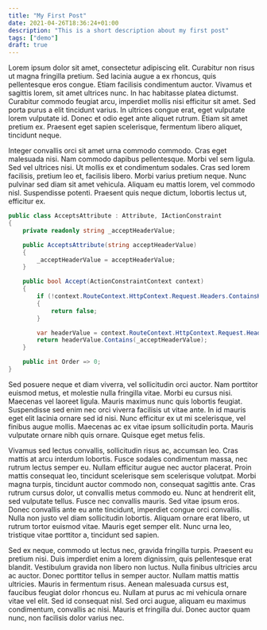 ```yaml
---
title: "My First Post"
date: 2021-04-26T18:36:24+01:00
description: "This is a short description about my first post"
tags: ["demo"]
draft: true
---
```


Lorem ipsum dolor sit amet, consectetur adipiscing elit. Curabitur non risus ut magna fringilla pretium. Sed lacinia augue a ex rhoncus, quis pellentesque eros congue. Etiam facilisis condimentum auctor. Vivamus et sagittis lorem, sit amet ultrices nunc. In hac habitasse platea dictumst. Curabitur commodo feugiat arcu, imperdiet mollis nisi efficitur sit amet. Sed porta purus a elit tincidunt varius. In ultrices congue erat, eget vulputate lorem vulputate id. Donec et odio eget ante aliquet rutrum. Etiam sit amet pretium ex. Praesent eget sapien scelerisque, fermentum libero aliquet, tincidunt neque.

Integer convallis orci sit amet urna commodo commodo. Cras eget malesuada nisi. Nam commodo dapibus pellentesque. Morbi vel sem ligula. Sed vel ultrices nisi. Ut mollis ex et condimentum sodales. Cras sed lorem facilisis, pretium leo et, facilisis libero. Morbi varius pretium neque. Nunc pulvinar sed diam sit amet vehicula. Aliquam eu mattis lorem, vel commodo nisl. Suspendisse potenti. Praesent quis neque dictum, lobortis lectus ut, efficitur ex.

```csharp
public class AcceptsAttribute : Attribute, IActionConstraint
{
    private readonly string _acceptHeaderValue;

    public AcceptsAttribute(string acceptHeaderValue)
    {
        _acceptHeaderValue = acceptHeaderValue;
    }

    public bool Accept(ActionConstraintContext context)
    {
        if (!context.RouteContext.HttpContext.Request.Headers.ContainsKey("Accept"))
        {
            return false;
        }

        var headerValue = context.RouteContext.HttpContext.Request.Headers["Accept"];
        return headerValue.Contains(_acceptHeaderValue);
    }

    public int Order => 0;
}
```

Sed posuere neque et diam viverra, vel sollicitudin orci auctor. Nam porttitor euismod metus, et molestie nulla fringilla vitae. Morbi eu cursus nisi. Maecenas vel laoreet ligula. Mauris maximus nunc quis lobortis feugiat. Suspendisse sed enim nec orci viverra facilisis ut vitae ante. In id mauris eget elit lacinia ornare sed id nisi. Nunc efficitur ex ut mi scelerisque, vel finibus augue mollis. Maecenas ac ex vitae ipsum sollicitudin porta. Mauris vulputate ornare nibh quis ornare. Quisque eget metus felis.

Vivamus sed lectus convallis, sollicitudin risus ac, accumsan leo. Cras mattis at arcu interdum lobortis. Fusce sodales condimentum massa, nec rutrum lectus semper eu. Nullam efficitur augue nec auctor placerat. Proin mattis consequat leo, tincidunt scelerisque sem scelerisque volutpat. Morbi magna turpis, tincidunt auctor commodo non, consequat sagittis ante. Cras rutrum cursus dolor, ut convallis metus commodo eu. Nunc at hendrerit elit, sed vulputate tellus. Fusce nec convallis mauris. Sed vitae ipsum eros. Donec convallis ante eu ante tincidunt, imperdiet congue orci convallis. Nulla non justo vel diam sollicitudin lobortis. Aliquam ornare erat libero, ut rutrum tortor euismod vitae. Mauris eget semper elit. Nunc urna leo, tristique vitae porttitor a, tincidunt sed sapien.

Sed ex neque, commodo ut lectus nec, gravida fringilla turpis. Praesent eu pretium nisi. Duis imperdiet enim a lorem dignissim, quis pellentesque erat blandit. Vestibulum gravida non libero non luctus. Nulla finibus ultricies arcu ac auctor. Donec porttitor tellus in semper auctor. Nullam mattis mattis ultricies. Mauris in fermentum risus. Aenean malesuada cursus est, faucibus feugiat dolor rhoncus eu. Nullam at purus ac mi vehicula ornare vitae vel elit. Sed id consequat nisl. Sed orci augue, aliquam eu maximus condimentum, convallis ac nisi. Mauris et fringilla dui. Donec auctor quam nunc, non facilisis dolor varius nec.

